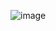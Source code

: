 ![image](https://github.com/lifemax123/Data_science_and_-machine_learning/assets/76859897/9ad403d7-3a02-4a72-a5e5-76bd37d3a28e)
